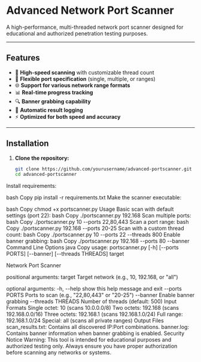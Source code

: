 # Advanced Network Port Scanner

A high-performance, multi-threaded network port scanner designed for educational and authorized penetration testing purposes.

---

## Features

- 🚀 **High-speed scanning** with customizable thread count
- 🎯 **Flexible port specification** (single, multiple, or ranges)
- 🌐 **Support for various network range formats**
- 📊 **Real-time progress tracking**
- 🔍 **Banner grabbing capability**
- 💾 **Automatic result logging**
- ⚡ **Optimized for both speed and accuracy**

---

## Installation

1. **Clone the repository:**

   ```bash
   git clone https://github.com/yourusername/advanced-portscanner.git
   cd advanced-portscanner
Install requirements:

bash
Copy
pip install -r requirements.txt
Make the scanner executable:

bash
Copy
chmod +x portscanner.py
Usage
Basic scan with default settings (port 22):
bash
Copy
./portscanner.py 192.168
Scan multiple ports:
bash
Copy
./portscanner.py 10 --ports 22,80,443
Scan a port range:
bash
Copy
./portscanner.py 192.168 --ports 20-25
Scan with a custom thread count:
bash
Copy
./portscanner.py 10 --ports 22 --threads 800
Enable banner grabbing:
bash
Copy
./portscanner.py 192.168 --ports 80 --banner
Command Line Options
java
Copy
usage: portscanner.py [-h] [--ports PORTS] [--banner] [--threads THREADS] target

Network Port Scanner

positional arguments:
  target              Target network (e.g., 10, 192.168, or "all")

optional arguments:
  -h, --help          show this help message and exit
  --ports PORTS       Ports to scan (e.g., "22,80,443" or "20-25")
  --banner            Enable banner grabbing
  --threads THREADS   Number of threads (default: 500)
Input Formats
Single octet: 10 (scans 10.0.0.0/8)
Two octets: 192.168 (scans 192.168.0.0/16)
Three octets: 192.168.1 (scans 192.168.1.0/24)
Full range: 192.168.1.0/24
Special: all (scans all private ranges)
Output Files
scan_results.txt: Contains all discovered IP:Port combinations.
banner.log: Contains banner information when banner grabbing is enabled.
Security Notice
Warning: This tool is intended for educational purposes and authorized testing only.
Always ensure you have proper authorization before scanning any networks or systems.
